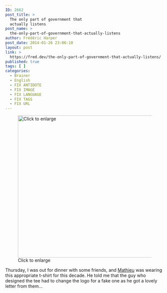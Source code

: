 ```yaml
---
ID: 2662
post_title: >
  The only part of government that
  actually listens
post_name: >
  the-only-part-of-government-that-actually-listens
author: Frédéric Harper
post_date: 2014-01-26 23:06:10
layout: post
link: >
  https://fred.dev/the-only-part-of-government-that-actually-listens/
published: true
tags: [ ]
categories:
  - Brainer
  - English
  - FIX ANTIDOTE
  - FIX IMAGE
  - FIX LANGUAGE
  - FIX TAGS
  - FIX URL
---
```

<figure><a href="http://fred.dev/wp-content/uploads/2014/01/nsa.jpg"><figcaption><img alt="Click to enlarge" src="http://fred.dev/wp-content/uploads/2014/01/nsa.jpg" width="600" height="450"/></a> Click to enlarge</figcaption></figure><p>Thursday, I was out for dinner with some friends, and <a title="Mathieu Leduc-Hamel Twitter account" href="https://twitter.com/mlhamel">Mathieu</a> was wearing this appropriate t-shirt for this decade. He told me that the guy who designed the tee had to change the logo for a fake one as he got a lovely letter from them...</p> 